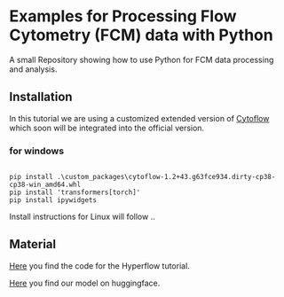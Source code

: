 # Examples for Processing Flow Cytometry (FCM) data with Python
A small Repository showing how to use Python for FCM data processing and analysis.

## Installation

In this tutorial we are using a customized extended version of [Cytoflow](https://cytoflow.readthedocs.io/en/stable/) which soon will be integrated into the official version.
### for windows
```

pip install .\custom_packages\cytoflow-1.2+43.g63fce934.dirty-cp38-cp38-win_amd64.whl
pip install 'transformers[torch]'
pip install ipywidgets
```

Install instructions for Linux will follow ..

## Material

 [Here](hyperflow2023.ipynb) you find the code for the Hyperflow tutorial.

 [Here](https://huggingface.co/matth/flowformer) you find our model on huggingface.